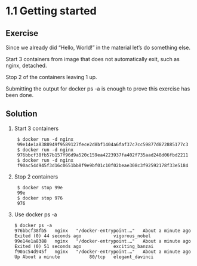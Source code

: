 # 1.1 Getting started

## Exercise

Since we already did “Hello, World!” in the material let’s do something else.

Start 3 containers from image that does not automatically exit, such as nginx, detached.

Stop 2 of the containers leaving 1 up.

Submitting the output for docker ps -a is enough to prove this exercise has been done.

## Solution 

1. Start 3 containers

        
        $ docker run -d nginx
        99e14e1a8388949f9589127fece2d8bf1404a6faf37c7cc59877d872885177c3
        $ docker run -d nginx
        976bbcf38fb57b157f96d9a520c159ea4223937fa402f735aad248d06fbd2211
        $ docker run -d nginx
        f90ac54d945f3d16c0651bb8f9e9bf01c10f02beae308c3f92592178f33e5184

2. Stop 2 containers

        $ docker stop 99e
        99e
        $ docker stop 976
        976


3. Use docker ps -a

       $ docker ps -a
       976bbcf38fb5   nginx   "/docker-entrypoint.…"   About a minute ago   Exited (0) 44 seconds ago            vigorous_nobel
       99e14e1a8388   nginx   "/docker-entrypoint.…"   About a minute ago   Exited (0) 51 seconds ago            exciting_banzai
       f90ac54d945f   nginx   "/docker-entrypoint.…"   About a minute ago   Up About a minute           80/tcp   elegant_davinci
